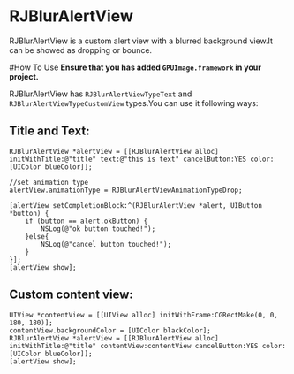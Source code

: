 RJBlurAlertView
===============

RJBlurAlertView is a custom alert view with a blurred background view.It can be showed as dropping or bounce.


#How To Use
**Ensure that you has added `GPUImage.framework` in your project.**

RJBlurAlertView has `RJBlurAlertViewTypeText` and `RJBlurAlertViewTypeCustomView` types.You can use it following ways:

Title and Text:
--------------
	RJBlurAlertView *alertView = [[RJBlurAlertView alloc] initWithTitle:@"title" text:@"this is text" cancelButton:YES color:[UIColor blueColor]];
    
    //set animation type
    alertView.animationType = RJBlurAlertViewAnimationTypeDrop;
    
    [alertView setCompletionBlock:^(RJBlurAlertView *alert, UIButton *button) {
        if (button == alert.okButton) {
            NSLog(@"ok button touched!");
        }else{
            NSLog(@"cancel button touched!");
        }
    }];
    [alertView show];
    
Custom content view:
-------------------

	UIView *contentView = [[UIView alloc] initWithFrame:CGRectMake(0, 0, 180, 180)]; 
	contentView.backgroundColor = [UIColor blackColor];
    RJBlurAlertView *alertView = [[RJBlurAlertView alloc] initWithTitle:@"title" contentView:contentView cancelButton:YES color:[UIColor blueColor]];
    [alertView show];


